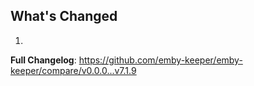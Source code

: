 ## What's Changed

1.

**Full Changelog**: https://github.com/emby-keeper/emby-keeper/compare/v0.0.0...v7.1.9
